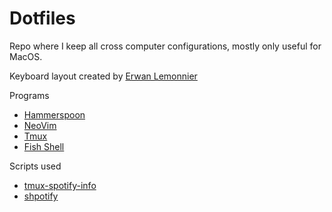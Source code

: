 # Dotfiles

Repo where I keep all cross computer configurations, mostly only useful for MacOS.

Keyboard layout created by [Erwan Lemonnier](http://lemonnier.se/erwan/svorak.php)

Programs

- [Hammerspoon](http://www.hammerspoon.org/)
- [NeoVim](https://neovim.io/)
- [Tmux](https://tmux.github.io/)
- [Fish Shell](https://fishshell.com/)

Scripts used

- [tmux-spotify-info](https://github.com/dickeyxxx/tmux-spotify-info)
- [shpotify](https://github.com/hnarayanan/shpotify)

